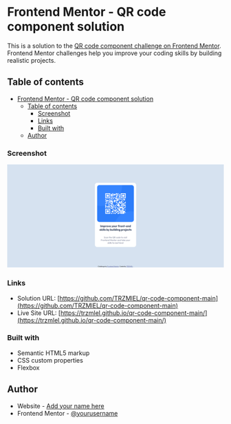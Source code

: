 # Frontend Mentor - QR code component solution

This is a solution to the [QR code component challenge on Frontend Mentor](https://www.frontendmentor.io/challenges/qr-code-component-iux_sIO_H). Frontend Mentor challenges help you improve your coding skills by building realistic projects. 

## Table of contents

- [Frontend Mentor - QR code component solution](#frontend-mentor---qr-code-component-solution)
  - [Table of contents](#table-of-contents)
    - [Screenshot](#screenshot)
    - [Links](#links)
    - [Built with](#built-with)
  - [Author](#author)

### Screenshot

![](./images/Opera%20Zrzut%20ekranu_2023-09-17_181040_127.0.0.1.png)

### Links

- Solution URL: [https://github.com/TRZMlEL/qr-code-component-main](https://github.com/TRZMlEL/qr-code-component-main)
- Live Site URL: [https://trzmlel.github.io/qr-code-component-main/](https://trzmlel.github.io/qr-code-component-main/)

### Built with

- Semantic HTML5 markup
- CSS custom properties
- Flexbox

## Author

- Website - [Add your name here](https://trzmlel.github.io/trzmiel/)
- Frontend Mentor - [@yourusername](https://www.frontendmentor.io/profile/TRZMlEL)
